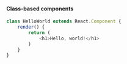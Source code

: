 #### Class-based components

```js
class HelloWorld extends React.Component {
    render() {
        return (
            <h1>Hello, world!</h1>
        )
    }
}
```
